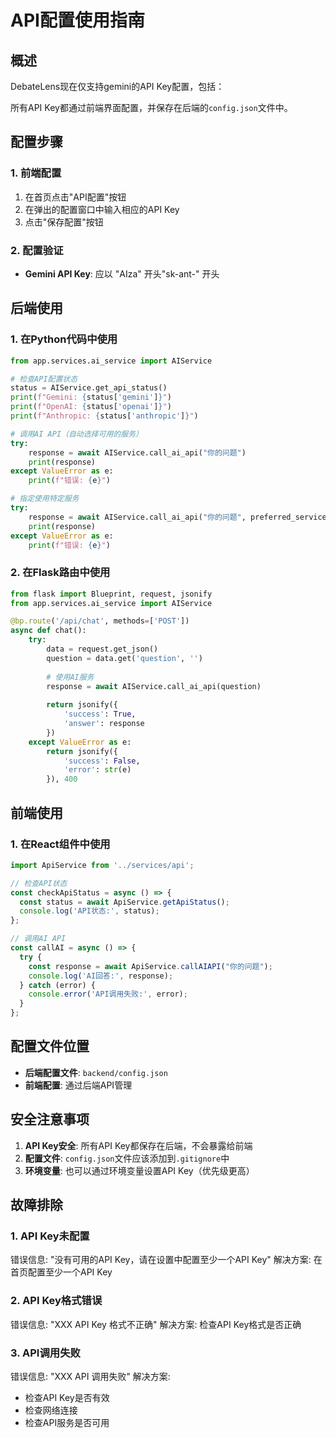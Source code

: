 # API配置使用指南

## 概述

DebateLens现在仅支持gemini的API Key配置，包括：

所有API Key都通过前端界面配置，并保存在后端的`config.json`文件中。

## 配置步骤

### 1. 前端配置
1. 在首页点击"API配置"按钮
2. 在弹出的配置窗口中输入相应的API Key
3. 点击"保存配置"按钮

### 2. 配置验证
- **Gemini API Key**: 应以 "AIza" 开头"sk-ant-" 开头

## 后端使用

### 1. 在Python代码中使用

```python
from app.services.ai_service import AIService

# 检查API配置状态
status = AIService.get_api_status()
print(f"Gemini: {status['gemini']}")
print(f"OpenAI: {status['openai']}")
print(f"Anthropic: {status['anthropic']}")

# 调用AI API（自动选择可用的服务）
try:
    response = await AIService.call_ai_api("你的问题")
    print(response)
except ValueError as e:
    print(f"错误: {e}")

# 指定使用特定服务
try:
    response = await AIService.call_ai_api("你的问题", preferred_service="gemini")
    print(response)
except ValueError as e:
    print(f"错误: {e}")
```

### 2. 在Flask路由中使用

```python
from flask import Blueprint, request, jsonify
from app.services.ai_service import AIService

@bp.route('/api/chat', methods=['POST'])
async def chat():
    try:
        data = request.get_json()
        question = data.get('question', '')
        
        # 使用AI服务
        response = await AIService.call_ai_api(question)
        
        return jsonify({
            'success': True,
            'answer': response
        })
    except ValueError as e:
        return jsonify({
            'success': False,
            'error': str(e)
        }), 400
```

## 前端使用

### 1. 在React组件中使用

```typescript
import ApiService from '../services/api';

// 检查API状态
const checkApiStatus = async () => {
  const status = await ApiService.getApiStatus();
  console.log('API状态:', status);
};

// 调用AI API
const callAI = async () => {
  try {
    const response = await ApiService.callAIAPI("你的问题");
    console.log('AI回答:', response);
  } catch (error) {
    console.error('API调用失败:', error);
  }
};
```

## 配置文件位置

- **后端配置文件**: `backend/config.json`
- **前端配置**: 通过后端API管理

## 安全注意事项

1. **API Key安全**: 所有API Key都保存在后端，不会暴露给前端
2. **配置文件**: `config.json`文件应该添加到`.gitignore`中
3. **环境变量**: 也可以通过环境变量设置API Key（优先级更高）

## 故障排除

### 1. API Key未配置
错误信息: "没有可用的API Key，请在设置中配置至少一个API Key"
解决方案: 在首页配置至少一个API Key

### 2. API Key格式错误
错误信息: "XXX API Key 格式不正确"
解决方案: 检查API Key格式是否正确

### 3. API调用失败
错误信息: "XXX API 调用失败"
解决方案: 
- 检查API Key是否有效
- 检查网络连接
- 检查API服务是否可用


